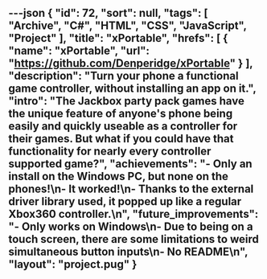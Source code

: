 ---json
{
  "id": 72,
  "sort": null,
  "tags": [
    "Archive",
    "C#",
    "HTML",
    "CSS",
    "JavaScript",
    "Project"
  ],
  "title": "xPortable",
  "hrefs": [
    {
      "name": "xPortable",
      "url": "https://github.com/Denperidge/xPortable"
    }
  ],
  "description": "Turn your phone a functional game controller, without installing an app on it.",
  "intro": "The Jackbox party pack games have the unique feature of anyone's phone being easily and quickly useable as a controller for their games. But what if you could have that functionality for nearly every controller supported game?",
  "achievements": "- Only an install on the Windows PC, but none on the phones!\n- It worked!\n- Thanks to the external driver library used, it popped up like a regular Xbox360 controller.\n",
  "future_improvements": "- Only works on Windows\n- Due to being on a touch screen, there are some limitations to weird simultaneous button inputs\n- No README\n",
  "layout": "project.pug"
}
---